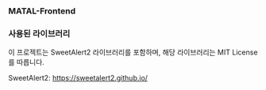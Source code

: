 ### MATAL-Frontend

### 사용된 라이브러리

이 프로젝트는 SweetAlert2 라이브러리를 포함하며, 해당 라이브러리는 MIT License를 따릅니다.

SweetAlert2:
https://sweetalert2.github.io/
